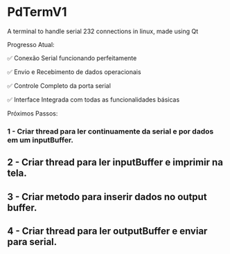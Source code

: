 # PdTermV1
A terminal to handle serial 232 connections in linux, made using Qt

Progresso Atual:

✅ Conexão Serial funcionando perfeitamente

✅ Envio e Recebimento de dados operacionais

✅ Controle Completo da porta serial

✅ Interface Integrada com todas as funcionalidades básicas

Próximos Passos:

### 1 - Criar thread para ler continuamente da serial  e por dados em um inputBuffer.
## 2 - Criar thread para ler inputBuffer e imprimir na tela.
## 3 - Criar metodo para inserir dados no output buffer.
## 4 - Criar thread para ler outputBuffer e enviar para serial.
